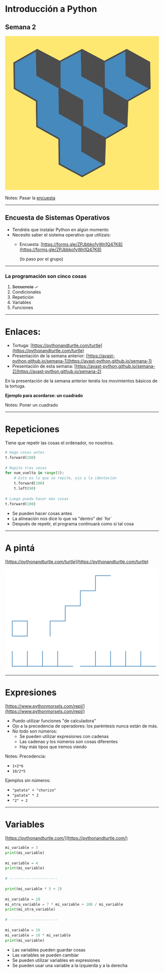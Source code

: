 

# Introducción a Python

## Semana 2
<!-- .element style="text-align:center" -->

![alt text](./img/logo2.png) <!-- .element style="margin-left: auto; margin-right: auto; display: block" -->

Notes:
Pasar la [encuesta](https://forms.gle/62m79xAeYoMCi8WV8)

---

## Encuesta de Sistemas Operativos

- Tendréis que instalar Python en algún momento
- Necesito saber el sistema operativo que utilizais:
  - Encuesta:
    [https://forms.gle/ZPJbbko1yWn1Q47K8](https://forms.gle/ZPJbbko1yWn1Q47K8)

    (lo paso por el grupo)

---

### La programación son cinco cosas

1. ~~Secuencia~~ ✓
2. Condicionales
3. Repetición
4. Variables
5. Funciones


---

# Enlaces:


- Tortuga: [https://pythonandturtle.com/turtle](https://pythonandturtle.com/turtle)
- Presentación de la semana anterior:
  [https://avast-python.github.io/semana-1](https://avast-python.github.io/semana-1)
- Presentación de esta semana:
  [https://avast-python.github.io/semana-2](https://avast-python.github.io/semana-2)

En la presentación de la semana anterior tenéis los movimientos básicos de la tortuga.

**Ejemplo para acordarse: un cuadrado**

Notes:
Poner un cuadrado

---

# Repeticiones

Tiene que repetir las cosas el ordenador, no nosotros.

```python [0|1-2|5-8|5|6-8|10-11]
# Hago cosas antes
t.forward(100)

# Repito tres veces
for num_vuelta in range(3):
    # Esto es lo que se repite, ojo a la identación
    t.forward(100)
    t.left(90)

# Luego puedo hacer más cosas
t.forward(100)
```
<!-- .element: class="fragment" -->

<!-- .element style="font-size: 0.8em" -->

<ul class="fragment">
  <li>Se pueden hacer cosas antes</li>
  <li>La alineación nos dice lo que va "dentro" del `for`</li>
  <li>Después de repetir, el programa continuará como si tal cosa</li>
</ul>

---

# A pintá

[https://pythonandturtle.com/turtle](https://pythonandturtle.com/turtle)
<!-- .element class="centered" style="margin-top: -3rem;" -->


![Ejercicio 1](./img/ejercicio_1.png) <!-- .element class="noborder center" -->

---

# Expresiones

[https://www.pythonmorsels.com/repl/](https://www.pythonmorsels.com/repl/)

- Puedo utilizar funciones "de calculadora"
- Ojo a la precedencia de operadores: los paréntesis nunca están de más.
- No todo son números:
  - Se pueden utilizar expresiones con cadenas
  - Las cadenas y los números son cosas diferentes
  - Hay más tipos que iremos viendo

Notes:
Precedencia:
- `1+2*6`
- `10/2*5`

Ejemplos sin números:
- `"patata" + "chorizo"`
- `"patata" * 2`
- `"2" + 2`

---

# Variables

[https://pythonandturtle.com/](https://pythonandturtle.com/)

```python
mi_variable = 3
print(mi_variable)

mi_variable = 4
print(mi_variable)

# ----------------------

print(mi_variable * 5 + 2)

mi_variable = 10
mi_otra_variable = 7 * mi_variable + 100 / mi_variable
print(mi_otra_variable)

# ----------------------

mi_variable = 16
mi_variable = 16 * mi_variable
print(mi_variable)
```
<!-- .element style="font-size: 0.7em" -->

- Las variables pueden guardar cosas
- Las variables se pueden cambiar
- Se pueden utilizar variables en expresiones
- Se pueden usar una variable a la izquierda y a la derecha
